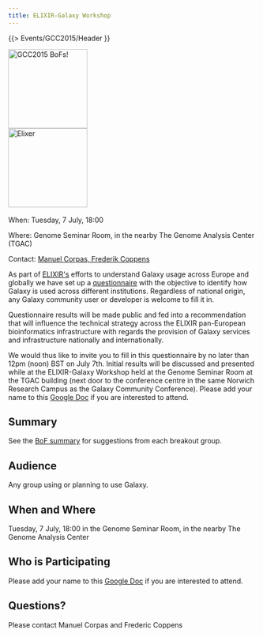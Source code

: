 ```yaml
---
title: ELIXIR-Galaxy Workshop
---
```

{{> Events/GCC2015/Header }}

<div class='left'><a href='/src/events/gcc2015/bofs/index.md'><img src="/src/images/logos/GCC2015BoFs300.png" alt="GCC2015 BoFs!" width="160" /></a> <br />
<a href='https://docs.google.com/document/d/1k_d9A4HDTcmjEhYW3FbVeEjcAkembhxupZZN3KQn0NA/edit#heading=h.8fvjaj9oq5oi'><img src="/src/images/logos/ElixirNoTextLogo.png" alt="Elixer" width="160" /></a> &nbsp;&nbsp;&nbsp;
</div>

When: Tuesday, 7 July, 18:00

Where: Genome Seminar Room, in the nearby The Genome Analysis Center (TGAC)

Contact: [Manuel Corpas, Frederik Coppens](https://docs.google.com/document/d/1k_d9A4HDTcmjEhYW3FbVeEjcAkembhxupZZN3KQn0NA/edit#heading=h.8fvjaj9oq5oi)

As part of [ELIXIR's](http://www.elixir-europe.org/) efforts to understand Galaxy usage across Europe and globally we have set up a [questionnaire](https://www.surveymonkey.com/r/Q7WYL2G) with the objective to identify how Galaxy is used across different institutions. Regardless of national origin, any Galaxy community user or developer is welcome to fill it in.

Questionnaire results will be made public and fed into a recommendation that will influence the technical strategy across the ELIXIR pan-European bioinformatics infrastructure with regards the provision of Galaxy services and infrastructure nationally and internationally.

We would thus like to invite you to fill in this questionnaire by no later than 12pm (noon) BST on July 7th. Initial results will be discussed and presented while at the ELIXIR-Galaxy Workshop held at the Genome Seminar Room at the TGAC building (next door to the conference centre in the same Norwich Research Campus as the Galaxy Community Conference). Please add your name to this [Google Doc](https://docs.google.com/document/d/1k_d9A4HDTcmjEhYW3FbVeEjcAkembhxupZZN3KQn0NA/edit#) if you are interested to attend.

## Summary

See the [BoF summary](https://docs.google.com/document/d/1k_d9A4HDTcmjEhYW3FbVeEjcAkembhxupZZN3KQn0NA/edit?usp=sharing) for suggestions from each breakout group.


## Audience

Any group using or planning to use Galaxy.

## When and Where

Tuesday, 7 July, 18:00 in the Genome Seminar Room, in the nearby The Genome Analysis Center 

## Who is Participating

Please add your name to this [Google Doc](https://docs.google.com/document/d/1k_d9A4HDTcmjEhYW3FbVeEjcAkembhxupZZN3KQn0NA/edit#) if you are interested to attend.

## Questions?

Please contact Manuel Corpas and Frederic Coppens

